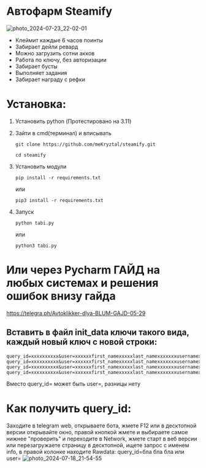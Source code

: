 # Автофарм Steamify
![photo_2024-07-23_22-02-01](https://github.com/user-attachments/assets/b854b0bf-2d7d-4c0a-ad9a-35d0a3da349d)



-  Клеймит каждые 6 часов поинты
-  Забирает дейли ревард
-  Можно загрузить сотни акков
-  Работа по ключу, без авторизации
-  Забирает бусты
-  Выполняет задания 
-  Забирает награду с рефки


# Установка:
1. Установить python (Протестировано на 3.11)

2. Зайти в cmd(терминал) и вписывать
   ```
   git clone https://github.com/meKryztal/steamify.git
   ```
   
   ```
   cd steamify
   ```
3. Установить модули
   
   ```
   pip install -r requirements.txt
   ```
 
   или
   
   ```
   pip3 install -r requirements.txt
   ```



4. Запуск
   ```
   python tabi.py
   ```

   или

   ```
   python3 tabi.py
   ```
   
# Или через Pycharm ГАЙД на любых системах и решения ошибок внизу гайда
https://telegra.ph/Avtoklikker-dlya-BLUM-GAJD-05-29
   


## Вставить в файл init_data ключи такого вида, каждый новый ключ с новой строки:
   ```
   query_id=xxxxxxxxxx&user=xxxxxxfirst_namexxxxxlast_namexxxxxxxusernamexxxxxxxlanguage_codexxxxxxxallows_write_to_pmxxxxxxx&auth_date=xxxxxx&hash=xxxxxxx
   query_id=xxxxxxxxxx&user=xxxxxxfirst_namexxxxxlast_namexxxxxxxusernamexxxxxxxlanguage_codexxxxxxxallows_write_to_pmxxxxxxx&auth_date=xxxxxx&hash=xxxxxxx
   query_id=xxxxxxxxxx&user=xxxxxxfirst_namexxxxxlast_namexxxxxxxusernamexxxxxxxlanguage_codexxxxxxxallows_write_to_pmxxxxxxx&auth_date=xxxxxx&hash=xxxxxxx
   query_id=xxxxxxxxxx&user=xxxxxxfirst_namexxxxxlast_namexxxxxxxusernamexxxxxxxlanguage_codexxxxxxxallows_write_to_pmxxxxxxx&auth_date=xxxxxx&hash=xxxxxxx
   ```
Вместо query_id= может быть user=, разницы нету
# Как получить query_id:
Заходите в telegram web, открываете бота, жмете F12 или в десктопной версии открывайте окно, правой кнопкой жмете и выбираете самое нижнее "проверить" и переходите в Network, жмете старт в веб версии или перезагружаете страницу в десктопной, ищете запрос с именем info, в правой колонке находите Rawdata: query_id=бла бла бла или user=
![photo_2024-07-18_21-54-55](https://github.com/user-attachments/assets/7e432a6f-d944-406b-80fd-0a3931b1876e)

